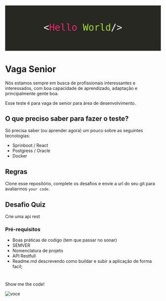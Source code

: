 ![Hello World](hello.jpeg)

# Vaga Senior
Nós estamos sempre em busca de profissionais interessantes e interessados, com boa capacidade de aprendizado, adaptação e principalmente gente boa.

Esse teste é para vaga de senior para área de desenvolvimento.

## O que preciso saber para fazer o teste?

Só precisa saber (ou aprender agora) um pouco sobre as seguintes tecnologias:

- Sprinboot / React
- Postgress / Oracle
- Docker

## Regras
Clone esse repositório, complete os desafios e envie a url do seu git para avaliarmos `your code`.


## Desafio Quiz

Crie uma api rest



### Pré-requisitos

- Boas práticas de codigo (tem que passar no sonar)
- SEMVER
- Nomenclatura de projeto
- API Restfull
- Readme.md descrevendo como buildar e subir a aplicação de forma facil;

# 
Show me the code!

![voce](vc.gif)
